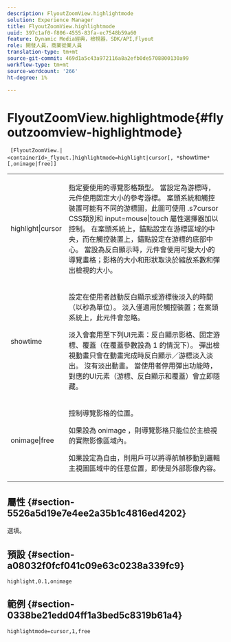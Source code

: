 ```yaml
---
description: FlyoutZoomView.highlightmode
solution: Experience Manager
title: FlyoutZoomView.highlightmode
uuid: 397c1af0-f806-4555-83fa-ec7548b59a60
feature: Dynamic Media經典，檢視器，SDK/API,Flyout
role: 開發人員，商業從業人員
translation-type: tm+mt
source-git-commit: 469d1a5c43a972116a8a2efb0de5708800130a99
workflow-type: tm+mt
source-wordcount: '266'
ht-degree: 1%

---
```



# FlyoutZoomView.highlightmode{#flyoutzoomview-highlightmode}

` [FlyoutZoomView.|<containerId>_flyout.]highlightmode=highlight|cursor[, *`showtime`*[,onimage|free]]`

<table id="table_C6F4C663099F40698874731590A22924"> 
 <tbody> 
  <tr> 
   <td colname="col1"> <p> <span class="codeph"> highlight|cursor  </span> </p> </td> 
   <td colname="col2"> <p> 指定要使用的導覽影格類型。 當設定為<span class="codeph">游標</span>時，元件使用固定大小的參考游標。 案頭系統和觸控裝置可能有不同的游標圖，此圖可使用<span class="codeph"> .s7cursor </span> CSS類別和<span class="codeph"> input=mouse|touch </span>屬性選擇器加以控制。 在案頭系統上，錨點設定在游標區域的中央，而在觸控裝置上，錨點設定在游標的底部中心。 當設為<span class="codeph">反白顯示</span>時，元件會使用可變大小的導覽畫格；影格的大小和形狀取決於縮放系數和彈出檢視的大小。 </p> </td> 
  </tr> 
  <tr> 
   <td colname="col1"> <p> <span class="codeph"> <span class="varname"> showtime  </span> </span> </p> </td> 
   <td colname="col2"> <p> 設定在使用者啟動反白顯示或游標後淡入的時間（以秒為單位）。 淡入僅適用於觸控裝置；在案頭系統上，此元件會忽略。 </p> <p>淡入會套用至下列UI元素：反白顯示影格、固定游標、覆蓋（在<span class="codeph">覆蓋</span>參數設為<span class="codeph"> 1 </span>的情況下）。 彈出檢視動畫只會在動畫完成時反白顯示／游標淡入淡出。 沒有淡出動畫。 當使用者停用彈出功能時，對應的UI元素（游標、反白顯示和覆蓋）會立即隱藏。 </p> </td> 
  </tr> 
  <tr> 
   <td colname="col1"> <p> <span class="codeph"> onimage|free  </span> </p> </td> 
   <td colname="col2"> <p> 控制導覽影格的位置。 </p> <p>如果設為<span class="codeph"> onimage </span>，則導覽影格只能位於主檢視的實際影像區域內。 </p> <p>如果設定為<span class="codeph">自由</span>，則用戶可以將導航幀移動到邏輯主視圖區域中的任意位置，即使是外部影像內容。 </p> </td> 
  </tr> 
 </tbody> 
</table>

## 屬性 {#section-5526a5d19e7e4ee2a35b1c4816ed4202}

選填。

## 預設 {#section-a08032f0fcf041c09e63c0238a339fc9}

`highlight,0.1,onimage`

## 範例 {#section-0338be21edd04ff1a3bed5c8319b61a4}

`highlightmode=cursor,1,free`
